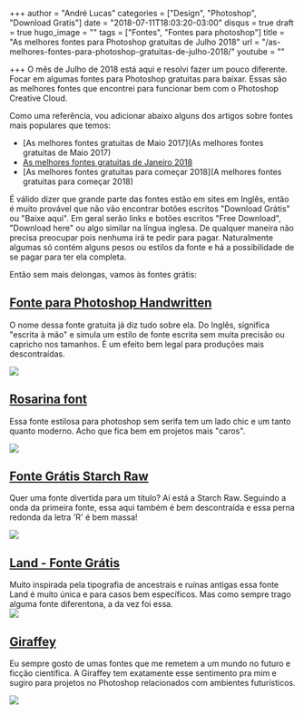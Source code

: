 +++
author = "André Lucas"
categories = ["Design", "Photoshop", "Download Gratis"]
date = "2018-07-11T18:03:20-03:00"
disqus = true
draft = true
hugo_image = ""
tags = ["Fontes", "Fontes para photoshop"]
title = "As melhores fontes para Photoshop gratuitas de Julho 2018"
url = "/as-melhores-fontes-para-photoshop-gratuitas-de-julho-2018/"
youtube = ""

+++
O mês de Julho de 2018 está aqui e resolvi fazer um pouco diferente. Focar em algumas fontes para Photoshop gratuitas para baixar. Essas são as melhores fontes que encontrei para funcionar bem com o Photoshop Creative Cloud.

Como uma referência, vou adicionar abaixo alguns dos artigos sobre fontes mais populares que temos:

* [As melhores fontes gratuitas de Maio 2017](As melhores fontes gratuitas de Maio 2017)
* [As melhores fontes gratuitas de Janeiro 2018](https://www.igluonline.com/as-melhores-fontes-gratuitas-de-janeiro-2018/)
* [As melhores fontes gratuitas para começar 2018](A melhores fontes gratuitas para começar 2018)

É válido dizer que grande parte das fontes estão em sites em Inglês, então é muito provável que não vão encontrar botões escritos "Download Grátis" ou "Baixe aqui". Em geral serão links e botões escritos "Free Download", "Download here" ou algo similar na língua inglesa. De qualquer maneira não precisa preocupar pois nenhuma irá te pedir para pagar. Naturalmente algumas só contém alguns pesos ou estilos da fonte e há a possibilidade de se pagar para ter ela completa.

Então sem mais delongas, vamos às fontes grátis:

## [Fonte para Photoshop Handwritten](https://drive.google.com/file/d/0B2DVlXqIRH9qd2p6dEJKQUZyTG8/view)

O nome dessa fonte gratuita já diz tudo sobre ela. Do Inglês, significa "escrita à mão" e simula um estilo de fonte escrita sem muita precisão ou capricho nos tamanhos. É um efeito bem legal para produções mais descontraídas.

[![](/images/uploads/2018/07/11/fonte_gratuita_para_photoshop_handwritten.jpg)](https://drive.google.com/file/d/0B2DVlXqIRH9qd2p6dEJKQUZyTG8/view)

## [Rosarina font](https://drive.google.com/open?id=0B7mLuhAfiYYoeFJSWVlMb2pPNWM)

Essa fonte estilosa para photoshop sem serifa tem um lado chic e um tanto quanto moderno. Acho que fica bem em projetos mais "caros".

[![](/images/uploads/2018/07/11/fonte_de_graca_para_fotoshop_rosarina.jpg)](https://drive.google.com/open?id=0B7mLuhAfiYYoeFJSWVlMb2pPNWM)

## [Fonte Grátis Starch Raw](https://drive.google.com/file/d/0B0vkI2X9jL_4dUZEcUZmLVB3X2s/view)

Quer uma fonte divertida para um título? Aí está a Starch Raw. Seguindo a onda da primeira fonte, essa aqui também é bem descontraída e essa perna redonda da letra 'R' é bem massa!

[![](/images/uploads/2018/07/11/fonte_gratuita_2018_starchraw.jpg)](https://drive.google.com/file/d/0B0vkI2X9jL_4dUZEcUZmLVB3X2s/view)

## [Land - Fonte Grátis](https://www.behance.net/gallery/47104421/LAND-Font-Free)

Muito inspirada pela tipografia de ancestrais e ruínas antigas essa fonte Land é muito única e para casos bem específicos. Mas como sempre trago alguma fonte diferentona, a da vez foi essa.  
[![](/images/uploads/2018/07/11/fonte_gratuita_para_photoshop_land.jpg)](https://www.behance.net/gallery/47104421/LAND-Font-Free) 

## [Giraffey](https://www.graphicpear.com/giraffey-free-font/)

Eu sempre gosto de umas fontes que me remetem a um mundo no futuro e ficção científica. A Giraffey tem exatamente esse sentimento pra mim e sugiro para projetos no Photoshop relacionados com ambientes futurísticos.

[![](/images/uploads/2018/07/11/giraffey_font_free.jpg)](https://www.graphicpear.com/giraffey-free-font/)

## 